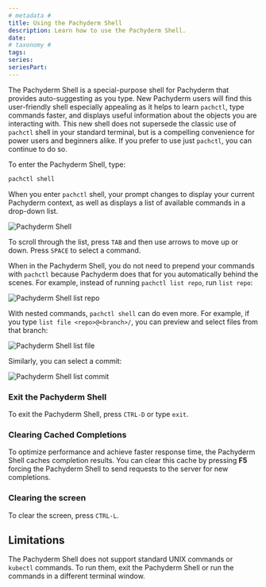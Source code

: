 ```yaml
---
# metadata # 
title: Using the Pachyderm Shell
description: Learn how to use the Pachyderm Shell.
date: 
# taxonomy #
tags: 
series:
seriesPart:
---
```



The Pachyderm Shell is a special-purpose shell for Pachyderm that provides
auto-suggesting as you type. New Pachyderm users will find this user-friendly
shell especially appealing as it helps to learn `pachctl`, type commands
faster, and displays useful information about the objects you are interacting
with. This new shell does not supersede the classic use of `pachctl` shell
in your standard terminal, but is a compelling convenience for power users
and beginners alike. If you prefer to use just `pachctl`, you can continue to
do so.

To enter the Pachyderm Shell, type:

```s
pachctl shell
```

When you enter `pachctl` shell, your prompt changes to display your current
Pachyderm context, as well as displays a list of available commands in a
drop-down list.

![Pachyderm Shell](../../../assets/images/s_pach_shell.png)

To scroll through the list, press `TAB` and then use arrows to move up or
down. Press `SPACE` to select a command.

When in the Pachyderm Shell, you do not need to prepend your commands with
`pachctl` because Pachyderm does that for you automatically behind the
scenes. For example, instead of running `pachctl list repo`, run `list
repo`:

![Pachyderm Shell list repo](../../../assets/images/s_pach_shell_list_repo.png)

With nested commands, `pachctl shell` can do even more. For example, if you
type `list file <repo>@<branch>/`, you can preview and select files from that
branch:

![Pachyderm Shell list file](../../../assets/images/s_pach_shell_list_file.png)

Similarly, you can select a commit:

![Pachyderm Shell list commit](../../../assets/images/s_pach_shell_list_commit.png)

### Exit the Pachyderm Shell

To exit the Pachyderm Shell, press `CTRL-D` or type `exit`.

### Clearing Cached Completions

To optimize performance and achieve faster response time,
the Pachyderm Shell caches completion results. You can clear this cache
by pressing **F5** forcing the Pachyderm Shell to send requests to the
server for new completions.

### Clearing the screen

To clear the screen, press `CTRL-L`.

## Limitations

The Pachyderm Shell does not support standard UNIX commands or `kubectl` commands.
To run them, exit the Pachyderm Shell or run the commands in a different terminal
window.
